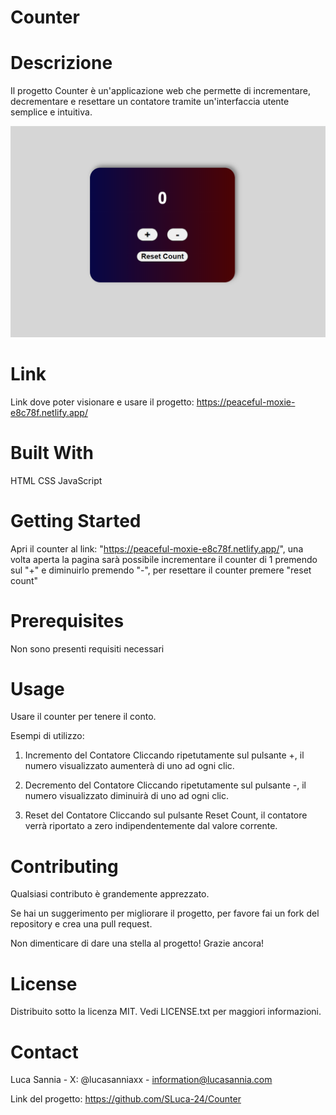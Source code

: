 # Counter
# Descrizione
Il progetto Counter è un'applicazione web che permette di incrementare, decrementare e resettare un contatore tramite un'interfaccia utente semplice e intuitiva.

![Counter Screenshot](assets/img/screen-counter.png)

# Link

Link dove poter visionare e usare il progetto: https://peaceful-moxie-e8c78f.netlify.app/

# Built With
HTML
CSS
JavaScript

# Getting Started
Apri il counter al link: "https://peaceful-moxie-e8c78f.netlify.app/", una volta aperta la pagina sarà possibile incrementare il counter di 1 premendo sul "+" e diminuirlo premendo "-", per resettare il counter premere "reset count"

# Prerequisites
Non sono presenti requisiti necessari

# Usage
Usare il counter per tenere il conto.

Esempi di utilizzo:

1. Incremento del Contatore
Cliccando ripetutamente sul pulsante +, il numero visualizzato aumenterà di uno ad ogni clic.


2. Decremento del Contatore
Cliccando ripetutamente sul pulsante -, il numero visualizzato diminuirà di uno ad ogni clic.


3. Reset del Contatore
Cliccando sul pulsante Reset Count, il contatore verrà riportato a zero indipendentemente dal valore corrente.

# Contributing
Qualsiasi contributo è grandemente apprezzato.

Se hai un suggerimento per migliorare il progetto, per favore fai un fork del repository e crea una pull request. 

Non dimenticare di dare una stella al progetto! Grazie ancora!

# License
Distribuito sotto la licenza MIT. Vedi LICENSE.txt per maggiori informazioni.

# Contact
Luca Sannia - X: @lucasanniaxx - information@lucasannia.com

Link del progetto: https://github.com/SLuca-24/Counter

